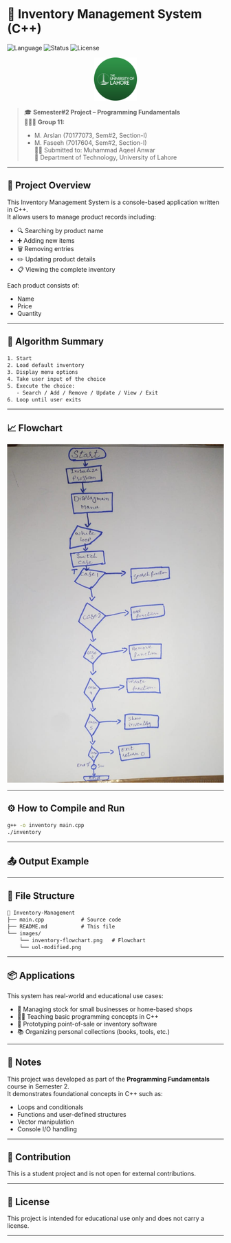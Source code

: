 # 🧾 Inventory Management System (C++)

![Language](https://img.shields.io/badge/language-C++-blue.svg)
![Status](https://img.shields.io/badge/status-Student%20Project-brightgreen)
![License](https://img.shields.io/badge/license-None-lightgrey)

<div align = "center">
<img src="images/uol-modified.png" alt="Image" width="100"/>
</div>


> 🎓 **Semester#2 Project – Programming Fundamentals**  
> 🧑‍🤝‍🧑 **Group 11:**  
> - M. Arslan (70177073, Sem#2, Section-I)  
> - M. Faseeh (7017604, Sem#2, Section-I)  
> 👨‍🏫 Submitted to: Muhammad Aqeel Anwar  
> 📍 Department of Technology, University of Lahore  

---

## 📌 Project Overview

This Inventory Management System is a console-based application written in C++.  
It allows users to manage product records including:

- 🔍 Searching by product name  
- ➕ Adding new items  
- 🗑️ Removing entries  
- ✏️ Updating product details  
- 📋 Viewing the complete inventory  

Each product consists of:
- Name
- Price
- Quantity

---

## 🧠 Algorithm Summary

```text
1. Start
2. Load default inventory
3. Display menu options
4. Take user input of the choice
5. Execute the choice:
   - Search / Add / Remove / Update / View / Exit
6. Loop until user exits
```

---

## 📈 Flowchart

<img src="images/inventory-flowchart.png" alt="Image" width="600"/>



---

## ⚙️ How to Compile and Run

```bash
g++ -o inventory main.cpp
./inventory
```

---

## 📤 Output Example


---

## 📁 File Structure

```text
📁 Inventory-Management
├── main.cpp            # Source code
├── README.md           # This file
└── images/
    └── inventory-flowchart.png   # Flowchart
    └── uol-modified.png
```

---

## 📦 Applications

This system has real-world and educational use cases:

- 🛒 Managing stock for small businesses or home-based shops  
- 👨‍🏫 Teaching basic programming concepts in C++  
- 🧪 Prototyping point-of-sale or inventory software  
- 📚 Organizing personal collections (books, tools, etc.)

---

## 📝 Notes

This project was developed as part of the **Programming Fundamentals** course in Semester 2.  
It demonstrates foundational concepts in C++ such as:

- Loops and conditionals  
- Functions and user-defined structures  
- Vector manipulation  
- Console I/O handling  


---

## 🤝 Contribution

This is a student project and is not open for external contributions.

---

## 📃 License

This project is intended for educational use only and does not carry a license.

---
